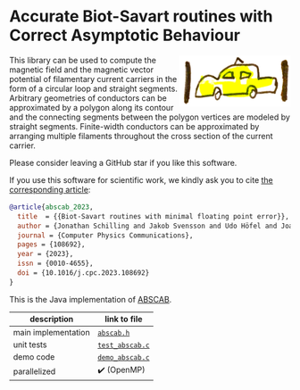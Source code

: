 # Accurate Biot-Savart routines with Correct Asymptotic Behaviour
<img src="abscab_logo.png" alt="ABSCAB logo" width="200" align="right"/>

This library can be used to compute the magnetic field and the magnetic vector potential
of filamentary current carriers in the form of a circular loop and straight segments.
Arbitrary geometries of conductors can be approximated by a polygon along its contour
and the connecting segments between the polygon vertices are modeled by straight segments.
Finite-width conductors can be approximated by arranging multiple filaments
throughout the cross section of the current carrier.

Please consider leaving a GitHub star if you like this software.

If you use this software for scientific work,
we kindly ask you to cite [the corresponding article](https://doi.org/10.1016/j.cpc.2023.108692):
```bibtex
@article{abscab_2023,
  title  = {{Biot-Savart routines with minimal floating point error}},
  author = {Jonathan Schilling and Jakob Svensson and Udo Höfel and Joachim Geiger and Henning Thomsen},
  journal = {Computer Physics Communications},
  pages = {108692},
  year = {2023},
  issn = {0010-4655},
  doi = {10.1016/j.cpc.2023.108692}
}
```

This is the Java implementation of [ABSCAB](https://github.com/jonathanschilling/abscab).

| description         | link to file |
| ------------------- | ---------------------------------------------------------------------- |
| main implementation | [`abscab.h`](abscab/abscab.h)         |
| unit tests          | [`test_abscab.c`](test/test_abscab.c) |
| demo code           | [`demo_abscab.c`](test/demo_abscab.c) |
| parallelized        | :heavy_check_mark: (OpenMP)                                           |
